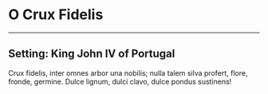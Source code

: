 # O Crux Fidelis

***

## Setting: King John IV of Portugal

Crux fidelis,
inter omnes
arbor una nobilis;
nulla talem silva profert,
flore, fronde, germine.
Dulce lignum, dulci clavo,
dulce pondus sustinens!